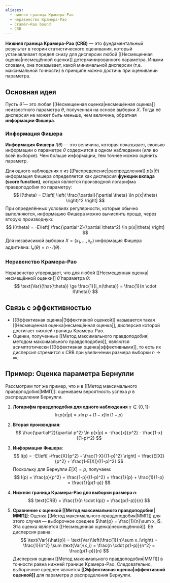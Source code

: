 ```yaml
---
aliases:
  - нижняя граница Крамера-Рао
  - неравенство Крамера-Рао
  - Cramér–Rao bound
  - CRB
---
```

**Нижняя граница Крамера-Рао (CRB)** — это фундаментальный результат в теории статистического оценивания, который устанавливает предел снизу для дисперсии любой [[Несмещенная оценка|несмещённой оценки]] детерминированного параметра. Иными словами, она показывает, какой минимальной дисперсии (т.е. максимальной точности) в принципе можно достичь при оценивании параметра.

## Основная идея

Пусть $\hat{\theta}$ — это любая [[Несмещенная оценка|несмещённая оценка]] неизвестного параметра $\theta$, полученная на основе выборки $X$. Тогда её дисперсия не может быть меньше, чем величина, обратная **информации Фишера**.

### Информация Фишера

**Информация Фишера** $I(\theta)$ — это величина, которая показывает, сколько информации о параметре $\theta$ содержится в одном наблюдении (или во всей выборке). Чем больше информации, тем точнее можно оценить параметр.

Для одного наблюдения $x$ из [[Распределение|распределения]] $p(x|\theta)$ информация Фишера определяется как дисперсия **функции вклада (score function)**, которая является производной логарифма правдоподобия по параметру:
$$
I(\theta) = E\left[ \left( \frac{\partial}{\partial \theta} \ln p(x|\theta) \right)^2 \right]
$$
При определённых условиях регулярности, которые обычно выполняются, информацию Фишера можно вычислить проще, через вторую производную:
$$
I(\theta) = -E\left[ \frac{\partial^2}{\partial \theta^2} \ln p(x|\theta) \right]
$$
Для независимой выборки $X = (x_1, \dots, x_n)$ информация Фишера аддитивна: $I_n(\theta) = n \cdot I(\theta)$.

### Неравенство Крамера-Рао

Неравенство утверждает, что для любой [[Несмещенная оценка|несмещённой оценки]] $\hat{\theta}$ параметра $\theta$:
$$
\text{Var}(\hat{\theta}) \ge \frac{1}{I_n(\theta)} = \frac{1}{n \cdot I(\theta)}
$$

## Связь с эффективностью

*   [[Эффективная оценка|Эффективной оценкой]] называется такая [[Несмещенная оценка|несмещённая оценка]], дисперсия которой достигает нижней границы Крамера-Рао.
*   Оценки, полученные [[Метод максимального правдоподобия|методом максимального правдоподобия]], являются асимптотически [[Эффективная оценка|эффективными]], то есть их дисперсия стремится к CRB при увеличении размера выборки $n \to \infty$.

## Пример: Оценка параметра Бернулли

Рассмотрим тот же пример, что и в [[Метод максимального правдоподобия|ММП]]: оцениваем вероятность успеха $p$ в распределении Бернулли.

1.  **Логарифм правдоподобия для одного наблюдения** $x \in \{0, 1\}$:
    $$
    \ln p(x|p) = x \ln p + (1-x) \ln(1-p)
    $$

2.  **Вторая производная**:
    $$
    \frac{\partial^2}{\partial p^2} \ln p(x|p) = -\frac{x}{p^2} - \frac{1-x}{(1-p)^2}
    $$

3.  **Информация Фишера**:
    $$
    I(p) = -E\left[ -\frac{X}{p^2} - \frac{1-X}{(1-p)^2} \right] = \frac{E[X]}{p^2} + \frac{1-E[X]}{(1-p)^2}
    $$
    Поскольку для Бернулли $E[X] = p$, получаем:
    $$
    I(p) = \frac{p}{p^2} + \frac{1-p}{(1-p)^2} = \frac{1}{p} + \frac{1}{1-p} = \frac{1}{p(1-p)}
    $$

4.  **Нижняя граница Крамера-Рао для выборки размера $n$**:
    $$
    \text{CRB} = \frac{1}{n \cdot I(p)} = \frac{p(1-p)}{n}
    $$

5.  **Сравнение с оценкой [[Метод максимального правдоподобия|ММП]]**:
    Оценка [[Метод максимального правдоподобия|ММП]] для этого случая — выборочное среднее $\hat{p} = \frac{1}{n}\sum x_i$. Эта оценка является [[Несмещенная оценка|несмещённой]]. Её дисперсия равна:
    $$
    \text{Var}(\hat{p}) = \text{Var}\left(\frac{1}{n}\sum x_i\right) = \frac{1}{n^2} \sum \text{Var}(x_i) = \frac{n \cdot p(1-p)}{n^2} = \frac{p(1-p)}{n}
    $$
    Дисперсия оценки [[Метод максимального правдоподобия|ММП]] в точности равна нижней границе Крамера-Рао. Следовательно, выборочное среднее является **[[Эффективная оценка|эффективной оценкой]]** для параметра $p$ распределения Бернулли.
